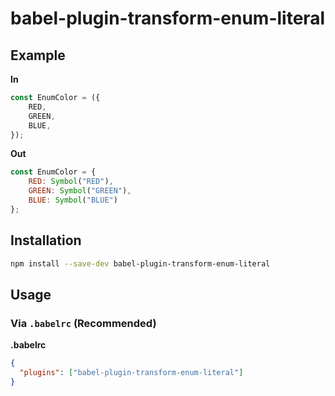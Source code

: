 # babel-plugin-transform-enum-literal

## Example

**In**

```javascript
const EnumColor = ({
    RED,
    GREEN,
    BLUE,
});
```

**Out**

```javascript
const EnumColor = {
    RED: Symbol("RED"),
    GREEN: Symbol("GREEN"),
    BLUE: Symbol("BLUE")
};
```

## Installation

```sh
npm install --save-dev babel-plugin-transform-enum-literal
```

## Usage

### Via `.babelrc` (Recommended)

**.babelrc**

```json
{
  "plugins": ["babel-plugin-transform-enum-literal"]
}
```
